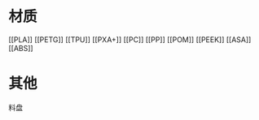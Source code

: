 


# 材质

[[PLA]]
[[PETG]]
[[TPU]]
[[PXA+]]
[[PC]]
[[PP]]
[[POM]]
[[PEEK]]
[[ASA]]
[[ABS]]


# 其他

料盘




